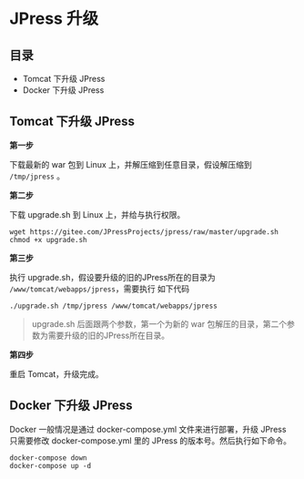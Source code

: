 # JPress 升级

## 目录
- Tomcat 下升级 JPress
- Docker 下升级 JPress


## Tomcat 下升级 JPress

**第一步**

下载最新的 war 包到 Linux 上，并解压缩到任意目录，假设解压缩到 `/tmp/jpress` 。

**第二步**

下载 upgrade.sh 到 Linux 上，并给与执行权限。

```shell script
wget https://gitee.com/JPressProjects/jpress/raw/master/upgrade.sh
chmod +x upgrade.sh
```

**第三步**

执行 upgrade.sh，假设要升级的旧的JPress所在的目录为 `/www/tomcat/webapps/jpress`，需要执行
如下代码

```shell script
./upgrade.sh /tmp/jpress /www/tomcat/webapps/jpress
```

>upgrade.sh 后面跟两个参数，第一个为新的 war 包解压的目录，第二个参数为需要升级的旧的JPress所在目录。

**第四步**

重启 Tomcat，升级完成。


## Docker 下升级 JPress

Docker 一般情况是通过 docker-compose.yml 文件来进行部署，升级 JPress 只需要修改 
docker-compose.yml 里的 JPress 的版本号。然后执行如下命令。

```shell script
docker-compose down
docker-compose up -d
```

